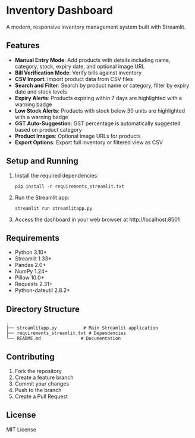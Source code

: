 # Inventory Dashboard

A modern, responsive inventory management system built with Streamlit.

## Features

- **Manual Entry Mode**: Add products with details including name, category, stock, expiry date, and optional image URL
- **Bill Verification Mode**: Verify bills against inventory
- **CSV Import**: Import product data from CSV files
- **Search and Filter**: Search by product name or category, filter by expiry date and stock levels
- **Expiry Alerts**: Products expiring within 7 days are highlighted with a warning badge
- **Low Stock Alerts**: Products with stock below 30 units are highlighted with a warning badge
- **GST Auto-Suggestion**: GST percentage is automatically suggested based on product category
- **Product Images**: Optional image URLs for products
- **Export Options**: Export full inventory or filtered view as CSV

## Setup and Running

1. Install the required dependencies:
   ```
   pip install -r requirements_streamlit.txt
   ```

2. Run the Streamlit app:
   ```
   streamlit run streamlitapp.py
   ```

3. Access the dashboard in your web browser at http://localhost:8501

## Requirements

- Python 3.10+
- Streamlit 1.33+
- Pandas 2.0+
- NumPy 1.24+
- Pillow 10.0+
- Requests 2.31+
- Python-dateutil 2.8.2+

## Directory Structure

```
.
├── streamlitapp.py          # Main Streamlit application
├── requirements_streamlit.txt # Dependencies
└── README.md               # Documentation
```

## Contributing

1. Fork the repository
2. Create a feature branch
3. Commit your changes
4. Push to the branch
5. Create a Pull Request

## License

MIT License 